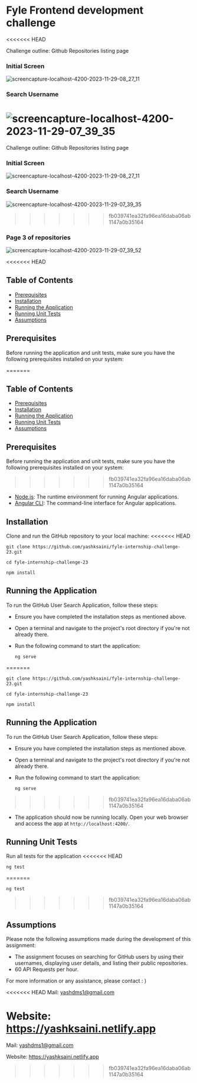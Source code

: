 # Fyle Frontend development challenge
<<<<<<< HEAD

Challenge outline: Github Repositories listing page

### Initial Screen

![screencapture-localhost-4200-2023-11-29-08_27_11](https://github.com/yashksaini/fyle-internship-challenge-23/assets/101442489/bd49bf0d-948c-4262-883f-9912fab16c82)

### Search Username

![screencapture-localhost-4200-2023-11-29-07_39_35](https://github.com/yashksaini/fyle-internship-challenge-23/assets/101442489/e1f152a4-e661-4c11-ac81-0ef8adec037b)
=======
Challenge outline: Github Repositories listing page


### Initial Screen
![screencapture-localhost-4200-2023-11-29-08_27_11](https://github.com/yashksaini/fyle-internship-challenge-23/assets/101442489/bd49bf0d-948c-4262-883f-9912fab16c82)


### Search Username
![screencapture-localhost-4200-2023-11-29-07_39_35](https://github.com/yashksaini/fyle-internship-challenge-23/assets/101442489/e1f152a4-e661-4c11-ac81-0ef8adec037b)

>>>>>>> fb039741ea32fa96ea16daba06ab1147a0b35164

### Page 3 of repositories

![screencapture-localhost-4200-2023-11-29-07_39_52](https://github.com/yashksaini/fyle-internship-challenge-23/assets/101442489/4d751de8-ed83-4553-8662-c92891ef5f34)

<<<<<<< HEAD
## Table of Contents

- [Prerequisites](#prerequisites)
- [Installation](#installation)
- [Running the Application](#running-the-application)
- [Running Unit Tests](#running-unit-tests)
- [Assumptions](#assumptions)

## Prerequisites

Before running the application and unit tests, make sure you have the following prerequisites installed on your system:

=======


## Table of Contents
- [Prerequisites](#prerequisites)
- [Installation](#installation)
- [Running the Application](#running-the-application)
- [Running Unit Tests](#running-unit-tests)
- [Assumptions](#assumptions)

## Prerequisites

Before running the application and unit tests, make sure you have the following prerequisites installed on your system:

>>>>>>> fb039741ea32fa96ea16daba06ab1147a0b35164
- [Node.js](https://nodejs.org/): The runtime environment for running Angular applications.
- [Angular CLI](https://angular.io/cli): The command-line interface for Angular applications.

## Installation

Clone and run the GitHub repository to your local machine:
<<<<<<< HEAD

```
git clone https://github.com/yashksaini/fyle-internship-challenge-23.git
```

```
cd fyle-internship-challenge-23
```

```
npm install
```

## Running the Application

To run the GitHub User Search Application, follow these steps:

- Ensure you have completed the installation steps as mentioned above.

- Open a terminal and navigate to the project's root directory if you're not already there.

- Run the following command to start the application:

  ```
  ng serve
  ```
=======
```
git clone https://github.com/yashksaini/fyle-internship-challenge-23.git
```
```
cd fyle-internship-challenge-23
```
```
npm install
```

## Running the Application

To run the GitHub User Search Application, follow these steps:

- Ensure you have completed the installation steps as mentioned above.

- Open a terminal and navigate to the project's root directory if you're not already there.

- Run the following command to start the application:

   ```
   ng serve
   ```
>>>>>>> fb039741ea32fa96ea16daba06ab1147a0b35164

- The application should now be running locally. Open your web browser and access the app at `http://localhost:4200/`.

## Running Unit Tests

Run all tests for the application
<<<<<<< HEAD

```
ng test
```
=======
   ```
   ng test 
   ```
>>>>>>> fb039741ea32fa96ea16daba06ab1147a0b35164

## Assumptions

Please note the following assumptions made during the development of this assignment:

- The assignment focuses on searching for GitHub users by using their usernames, displaying user details, and listing their public repositories.
- 60 API Requests per hour.

For more information or any assistance, please contact : )

<<<<<<< HEAD
Mail: yashdms1@gmail.com

Website: https://yashksaini.netlify.app
=======
Mail: yashdms1@gmail.com 

Website: https://yashksaini.netlify.app 
>>>>>>> fb039741ea32fa96ea16daba06ab1147a0b35164
